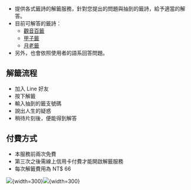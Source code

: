 
- 提供各式籤詩的解籤服務，針對您提出的問題與抽到的籤詩，給予適當的解答。
- 目前可解答的籤詩：
    - <u>[觀音百籤](https://fortuneboss.technologymochia.org/guanyin/)</u>
    - <u>[甲子籤](https://fortuneboss.technologymochia.org/jiazi/)</u>
    - <u>[月老籤](https://fortuneboss.technologymochia.org/thunderrain/)</u>
- 另外，也會依照使用者的語系回答問題。

## 解籤流程
- 加入 Line 好友
- 按下解籤
- 輸入抽到的籤支號碼
- 說出人生的疑惑
- 稍待片刻後，便能得到解答

## 付費方式
- 本服務前兩次免費
- 第三次之後需線上信用卡付費才能開啟解籤服務
- 每次解籤費用為 NT$ 66
<!-- - 隨喜捐款支持 -->

<!-- ## 圖解步驟


<iframe src="https://kaitshiam.github.io/fortuneboss/stylesheets/images.html" width=100% height=650px style="border:none;" ></iframe> -->

![](https://kaitshiamblob.blob.core.windows.net/images/service.png){width=300}![](https://kaitshiamblob.blob.core.windows.net/images/payment.png){width=300}